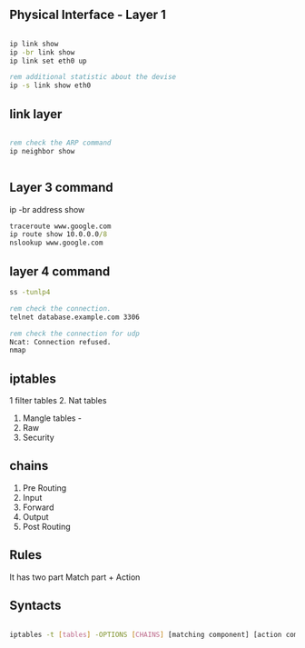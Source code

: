 ## Physical Interface  - Layer 1
``` cmd

ip link show 
ip -br link show
ip link set eth0 up

rem additional statistic about the devise
ip -s link show eth0
```

## link layer

``` cmd

rem check the ARP command 
ip neighbor show



```

## Layer 3 command 
ip -br address show

``` cmd
traceroute www.google.com
ip route show 10.0.0.0/8
nslookup www.google.com
```

## layer 4 command 
``` cmd
ss -tunlp4

rem check the connection.
telnet database.example.com 3306

rem check the connection for udp
Ncat: Connection refused.
nmap
```

## iptables
1  filter tables
2. Nat tables
1. Mangle tables - 
1. Raw
1. Security 

## chains
1. Pre Routing
1. Input
1. Forward
1. Output
1. Post Routing

## Rules
It has two part
Match part + Action


## Syntacts

```bash
 
iptables -t [tables] -OPTIONS [CHAINS] [matching component] [action component]



```
